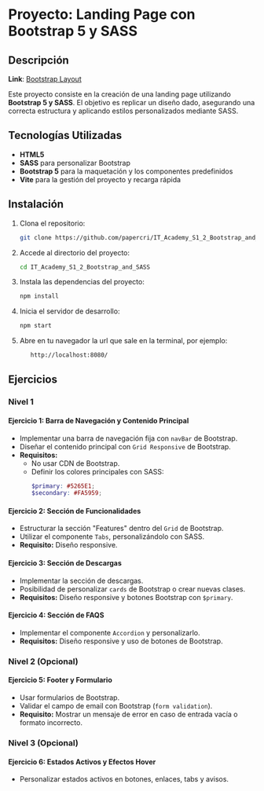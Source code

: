 # Proyecto: Landing Page con Bootstrap 5 y SASS

## Descripción

**Link**: [Bootstrap Layout](https://it-academy-s1-2-bootstrap-and-sass.vercel.app/)  

Este proyecto consiste en la creación de una landing page utilizando **Bootstrap 5 y SASS**. El objetivo es replicar un diseño dado, asegurando una correcta estructura y aplicando estilos personalizados mediante SASS.

## Tecnologías Utilizadas
- **HTML5**
- **SASS** para personalizar Bootstrap
- **Bootstrap 5** para la maquetación y los componentes predefinidos
- **Vite** para la gestión del proyecto y recarga rápida

## Instalación
1. Clona el repositorio:
   ```bash
   git clone https://github.com/papercri/IT_Academy_S1_2_Bootstrap_and_SASS.git
   ```
2. Accede al directorio del proyecto:
   ```bash
   cd IT_Academy_S1_2_Bootstrap_and_SASS
   ```
3. Instala las dependencias del proyecto:
   ```bash
   npm install
   ```
4. Inicia el servidor de desarrollo:
   ```bash
   npm start
   ```
5. Abre en tu navegador la url que sale en la terminal, por ejemplo:
   ```bash
      http://localhost:8080/
   ```
## Ejercicios
### Nivel 1
#### **Ejercicio 1: Barra de Navegación y Contenido Principal**
- Implementar una barra de navegación fija con `navBar` de Bootstrap.
- Diseñar el contenido principal con `Grid Responsive` de Bootstrap.
- **Requisitos:**
  - No usar CDN de Bootstrap.
  - Definir los colores principales con SASS:
    ```scss
    $primary: #5265E1;
    $secondary: #FA5959;
    ```

#### **Ejercicio 2: Sección de Funcionalidades**
- Estructurar la sección "Features" dentro del `Grid` de Bootstrap.
- Utilizar el componente `Tabs`, personalizándolo con SASS.
- **Requisito:** Diseño responsive.

#### **Ejercicio 3: Sección de Descargas**
- Implementar la sección de descargas.
- Posibilidad de personalizar `cards` de Bootstrap o crear nuevas clases.
- **Requisitos:** Diseño responsive y botones Bootstrap con `$primary`.

#### **Ejercicio 4: Sección de FAQS**
- Implementar el componente `Accordion` y personalizarlo.
- **Requisitos:** Diseño responsive y uso de botones de Bootstrap.

### Nivel 2 (Opcional)
#### **Ejercicio 5: Footer y Formulario**
- Usar formularios de Bootstrap.
- Validar el campo de email con Bootstrap (`form validation`).
- **Requisito:** Mostrar un mensaje de error en caso de entrada vacía o formato incorrecto.

### Nivel 3 (Opcional)
#### **Ejercicio 6: Estados Activos y Efectos Hover**
- Personalizar estados activos en botones, enlaces, tabs y avisos.

